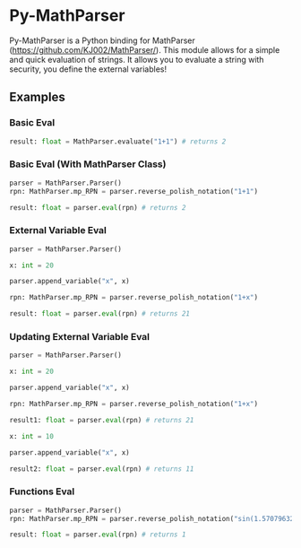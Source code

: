 # Py-MathParser

Py-MathParser is a Python binding for MathParser (https://github.com/KJ002/MathParser/). This module allows for a simple and quick evaluation of strings. It allows you to evaluate a string with security, you define the external variables!

## Examples

### Basic Eval
```py
result: float = MathParser.evaluate("1+1") # returns 2
```

### Basic Eval (With MathParser Class)
```py
parser = MathParser.Parser()
rpn: MathParser.mp_RPN = parser.reverse_polish_notation("1+1")

result: float = parser.eval(rpn) # returns 2
```
### External Variable Eval
```py
parser = MathParser.Parser()

x: int = 20

parser.append_variable("x", x)

rpn: MathParser.mp_RPN = parser.reverse_polish_notation("1+x")

result: float = parser.eval(rpn) # returns 21
```
### Updating External Variable Eval
```py
parser = MathParser.Parser()

x: int = 20

parser.append_variable("x", x)

rpn: MathParser.mp_RPN = parser.reverse_polish_notation("1+x")

result1: float = parser.eval(rpn) # returns 21

x: int = 10

parser.append_variable("x", x)

result2: float = parser.eval(rpn) # returns 11
```
### Functions Eval
```py
parser = MathParser.Parser()
rpn: MathParser.mp_RPN = parser.reverse_polish_notation("sin(1.5707963267948966)")

result: float = parser.eval(rpn) # returns 1
```

